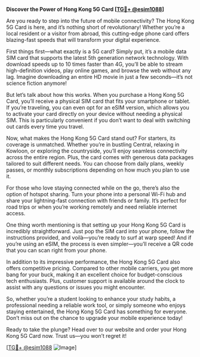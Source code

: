 **Discover the Power of Hong Kong 5G Card [[TG💪+ @esim1088](https://t.me/s/esim1088)]**

Are you ready to step into the future of mobile connectivity? The Hong Kong 5G Card is here, and it’s nothing short of revolutionary! Whether you’re a local resident or a visitor from abroad, this cutting-edge phone card offers blazing-fast speeds that will transform your digital experience.

First things first—what exactly is a 5G card? Simply put, it’s a mobile data SIM card that supports the latest 5th generation network technology. With download speeds up to 10 times faster than 4G, you’ll be able to stream high-definition videos, play online games, and browse the web without any lag. Imagine downloading an entire HD movie in just a few seconds—it’s not science fiction anymore!

But let’s talk about how this works. When you purchase a Hong Kong 5G Card, you’ll receive a physical SIM card that fits your smartphone or tablet. If you’re traveling, you can even opt for an eSIM version, which allows you to activate your card directly on your device without needing a physical SIM. This is particularly convenient if you don’t want to deal with switching out cards every time you travel.

Now, what makes the Hong Kong 5G Card stand out? For starters, its coverage is unmatched. Whether you’re in bustling Central, relaxing in Kowloon, or exploring the countryside, you’ll enjoy seamless connectivity across the entire region. Plus, the card comes with generous data packages tailored to suit different needs. You can choose from daily plans, weekly passes, or monthly subscriptions depending on how much you plan to use it.

For those who love staying connected while on the go, there’s also the option of hotspot sharing. Turn your phone into a personal Wi-Fi hub and share your lightning-fast connection with friends or family. It’s perfect for road trips or when you’re working remotely and need reliable internet access.

One thing worth mentioning is that setting up your Hong Kong 5G Card is incredibly straightforward. Just pop the SIM card into your phone, follow the instructions provided, and voilà—you’re ready to surf at warp speed! And if you’re using an eSIM, the process is even simpler—you’ll receive a QR code that you can scan right from your phone.

In addition to its impressive performance, the Hong Kong 5G Card also offers competitive pricing. Compared to other mobile carriers, you get more bang for your buck, making it an excellent choice for budget-conscious tech enthusiasts. Plus, customer support is available around the clock to assist with any questions or issues you might encounter.

So, whether you’re a student looking to enhance your study habits, a professional needing a reliable work tool, or simply someone who enjoys staying entertained, the Hong Kong 5G Card has something for everyone. Don’t miss out on the chance to upgrade your mobile experience today!

Ready to take the plunge? Head over to our website and order your Hong Kong 5G Card now. Trust us—you won’t regret it! 

[[TG💪+ @esim1088](https://t.me/s/esim1088) ![Image](https://i.postimg.cc/Y0z9fWf4/image.png)]
